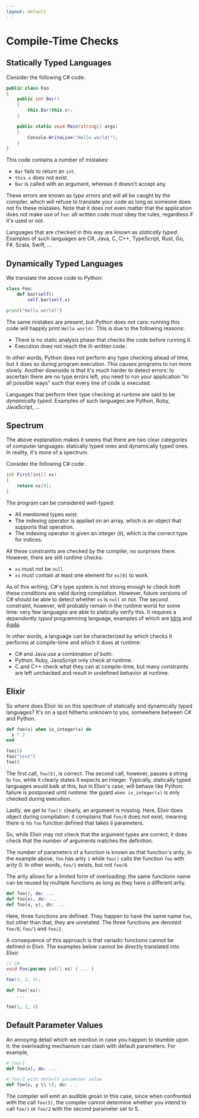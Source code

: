 ```yaml
---
layout: default
---
```

# Compile-Time Checks

## Statically Typed Languages

Consider the following C# code:

```csharp
public class Foo
{
    public int Bar()
    {
        this.Bar(this.x);
    }

    public static void Main(string[] args)
    {
        Console.WriteLine("Hello world!");
    }
}
```

This code contains a number of mistakes:

* `Bar` fails to return an `int`.
* `this.x` does not exist.
* `Bar` is called with an argument, whereas it doesn't accept any.

These errors are known as *type errors* and will all be caught by the compiler, which will refuse
to translate your code as long as someone does not fix these mistakes.
Note that it does not even matter that the application does not make use of `Foo`:
*all* written code must obey the rules, regardless if it's used or not.

Languages that are checked in this way are known as *statically typed*.
Examples of such languages are C#, Java, C, C++, TypeScript, Rust, Go, F#, Scala, Swift, ...

## Dynamically Typed Languages

We translate the above code to Python:

```python
class Foo:
    def bar(self):
        self.bar(self.x)

print("Hello world!")
```

The same mistakes are present, but Python does not care: running
this code will happily print `Hello world!`. This is due to the following reasons:

* There is no static analysis phase that checks the code before running it.
* Execution does not reach the ill-written code.

In other words, Python does not perform any type checking ahead of time,
but it does so during program execution. This causes programs
to run more slowly. Another downside is that it's much harder
to detect errors: to ascertain there are no type errors left,
you need to run your application "in all possible ways" such
that every line of code is executed.

Languages that perform their type checking at runtime
are said to be *dynamically typed*. Examples of such languages
are Python, Ruby, JavaScript, ...

## Spectrum

The above explanation makes it seems that there are two clear categories
of computer languages: statically typed ones and dynamically typed ones.
In reality, it's more of a spectrum.

Consider the following C# code:

```csharp
int First(int[] xs)
{
    return xs[0];
}
```

The program can be considered well-typed:

* All mentioned types exist.
* The indexing operator is applied on an array, which is an object that supports that operation.
* The indexing operator is given an integer (`0`), which is the correct type for indices.

All these constraints are checked by the compiler, no surprises there.
However, there are still runtime checks:

* `xs` must not be `null`.
* `xs` must contain at least one element for `xs[0]` to work.

As of this writing, C#'s type system is not strong enough to check
both these conditions are valid during compilation. However,
future versions of C# should be able to detect whether `xs` is `null` or not.
The second constraint, however, will probably remain in the runtime world
for some time: very few languages are able to statically verify this. It requires
a *dependently typed* programming language, examples of which are [Idris](https://www.idris-lang.org/)
and [Agda](https://github.com/agda/agda).

In other words, a language can be characterized by which checks
it performs at compile-time and which it does at runtime:

* C# and Java use a combination of both.
* Python, Ruby, JavaScript only check at runtime.
* C and C++ check what they can at compile-time, but many constraints are left unchecked and result in undefined behavior at runtime.

## Elixir

So where does Elixir lie on this spectrum of statically and dynamically typed languages?
It's on a spot hitherto unknown to you, somewhere between C# and Python.

```elixir
def foo(x) when is_integer(x) do
  x * 2
end

foo(5)
foo("test")
foo()
```

The first call, `foo(5)`, is correct. The second call, however, passes a string to `foo`, while it clearly
states it expects an integer. Typically, statically typed languages would balk at this, but in Elixir's case,
will behave like Python: failure is postponed until runtime: the guard `when is_integer(x)`
is only checked during execution.

Lastly, we get to `foo()`: clearly, an argument is missing. Here, Elixir does object during compilation:
it complains that `foo/0` does not exist, meaning there is no `foo` function defined that takes `0` parameters.

So, while Elixir may not check that the argument types are correct, it does
check that the *number* of arguments matches the definition.

The number of parameters of a function is known as that function's *arity*, In the example
above, `foo` has arity `1` while `foo()` calls the function `foo` with arity 0.
In other words, `foo/1` exists, but not `foo/0`.

The arity allows for a limited form of overloading:
the same functionn name can be reused by multiple functions as long
as they have a different arity.

```elixir
def foo(), do: ...
def foo(x), do: ...
def foo(x, y), do: ...
```

Here, three functions are defined. They happen to have the same name `foo`,
but other than that, they are unrelated. The three functions
are denoted `foo/0`, `foo/1` and `foo/2`.

A consequence of this approach is that variadic functions cannot be defined in Elixir.
The examples below cannot be directly translated into Elixir:

```csharp
// C#
void Foo(params int[] xs) { ... }

Foo(1, 2, 3);
```

```python
def foo(*xs):
    ...

foo(1, 2, 3)
```

## Default Parameter Values

An annoying detail which we mention in case you happen to stumble upon it:
the overloading mechanism can clash with default parameters.
For example,

```elixir
# foo/1
def foo(x), do: ...

# foo/2 with default parameter value
def foo(x, y \\ 5), do: ...
```

The compiler will emit an audible groan in this case, since
when confronted with the call `foo(5)`, the compiler
cannot determine whether you intend to call `foo/1`
or `foo/2` with the second parameter set to 5.
